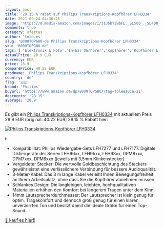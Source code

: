 ```yaml
---
layout: post
title: '28.15 % rabat auf Philips Transkriptions-Kopfhörer LFH0334'
date: 2021-09-24 04:30:25
image: 'https://m.media-amazon.com/images/I/31U6bTZwbFL._SL500_._SL400_.jpg'
comments: true
category: ofertas
author: 'tole.es'
slug: 'B000TOPGHO-de Philips Transkriptions-Kopfhörer LFH0334'
sku: 'B000TOPGHO-de'
tags: [ 'Elektronik & Foto','In-Ear Ohrhörer','Kopfhörer','Kopfhörer & Zubehör','philips', ]
actualPrice: 28.9 EUR
currency: EUR
price: 28.9
comparePrice: 40.22 EUR
prodname: 'Philips Transkriptions-Kopfhörer LFH0334'
country: 'de'
flag: '🇩🇪'
brand: 'Philips'
buyurl: 'https://www.amazon.de/dp/B000TOPGHO/?tag=tolees0ca-21'
descuento: '28.15'
average: '28.9'
---
```


Es gibt ein [Philips Transkriptions-Kopfhörer LFH0334](https://www.amazon.de/dp/B000TOPGHO/?tag=tolees0ca-21) mit aktuellem Preis 28.9 EUR (original: 40.22 EUR) 28.15 % Rabatt hier:

[![Philips Transkriptions-Kopfhörer LFH0334](https://m.media-amazon.com/images/I/31U6bTZwbFL._SL500_._SL400_.jpg)](https://www.amazon.de/dp/B000TOPGHO/?tag=tolees0ca-21)

ℹ️:

- Kompatibilität: Philips Wiedergabe-Sets LFH7277 und LFH7177. Digitale Diktiergeräte der Serien LFH96xx, LFH95xx, LFH93xx, DPM8xxx, DPM7xxx, DPM6xxx (jeweils mit 3,5mm Klinkenstecker).
- Vergoldeter Stecker: Die wertvolle Goldbeschichtung des Steckers gewährleistet eine verlässlichere Verbindung für bessere Audioqualität.
- 3-Meter-Kabel: Das 3 m lange Kabel verleiht Ihnen Bewegungsfreiheit an Ihrem Arbeitsplatz, ohne dass Sie die Kopfhörer abnehmen müssen.
- Schlankes Design: Die langlebigen, leichten, hochqualitativen Materialien erhöhen den Komfort bei längerem Tragen unter dem Kinn.
- 14mm Lautsprecherdurchmesser: Der Lautsprecher ist klein genug für optim. Tragekomfort und dennoch groß genug für einen klaren, unverzerrten Ton und besitzt damit die ideale Größe für einen Top-Sound.

[🛒 kauf es hier!!](https://www.amazon.de/dp/B000TOPGHO/?tag=tolees0ca-21)
